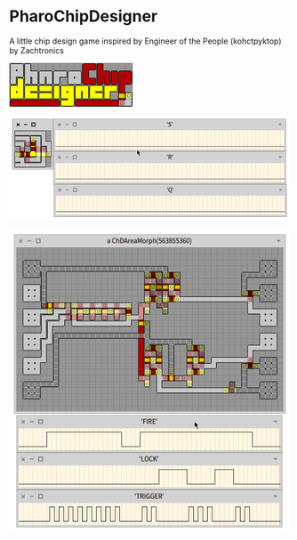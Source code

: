 # PharoChipDesigner
A little chip design game inspired by Engineer of the People (kohctpyktop) by Zachtronics

![PharoChipDesigner.png](graphics/PharoChipDesigner.png)

![PharoChipDesigner.gif](graphics/PharoChipDesigner.gif)

![X903.png](graphics/X903.png)
